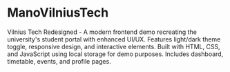 # ManoVilniusTech
Vilnius Tech Redesigned - A modern frontend demo recreating the university's student portal with enhanced UI/UX. Features light/dark theme toggle, responsive design, and interactive elements. Built with HTML, CSS, and JavaScript using local storage for demo purposes. Includes dashboard, timetable, events, and profile pages. 
